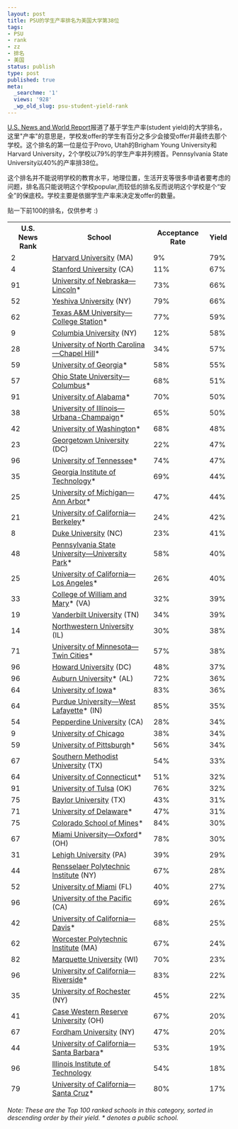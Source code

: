 ```yaml
---
layout: post
title: PSU的学生产率排名为美国大学第38位
tags:
- PSU
- rank
- zz
- 排名
- 美国
status: publish
type: post
published: true
meta:
  _searchme: '1'
  views: '928'
  _wp_old_slug: psu-student-yield-rank
---
```

<a href="http://www.usnews.com/usnews/edu/college/rankings/brief/yield_natudoc_brief.php" target="_blank">U.S. News and World Report</a>报道了基于学生产率(student yield)的大学排名，这里"产率"的意思是，学校发offer的学生有百分之多少会接受offer并最终去那个学校。这个排名的第一位是位于Provo, Utah的Brigham Young University和Harvard University，2个学校以79%的学生产率并列榜首。Pennsylvania State University以40%的产率排38位。

这个排名并不能说明学校的教育水平，地理位置，生活开支等很多申请者要考虑的问题，排名高只能说明这个学校popular,而较低的排名反而说明这个学校是个“安全”的保底校。学校主要是依据学生产率来决定发offer的数量。

贴一下前100的排名，仅供参考 :)

<!--more-->
<table class="recordSet">
<thead>
<th>U.S. News Rank</th>
<th>School</th>
<th>Acceptance Rate</th>
<th>Yield</th>
</tr>
<tr>
<td>2</td>
<td><a href="http://www.usnews.com/usnews/edu/college/directory/brief/drglance_2155_brief.php" title="Harvard University detail page">Harvard University</a> (MA)</td>
<td>9%</td>
<td>79%</td>
</tr>
<tr>
<td>4</td>
<td><a href="http://www.usnews.com/usnews/edu/college/directory/brief/drglance_1305_brief.php" title="Stanford University detail page">Stanford University</a> (CA)</td>
<td>11%</td>
<td>67%</td>
</tr>
<tr>
<td>91</td>
<td><a href="http://www.usnews.com/usnews/edu/college/directory/brief/drglance_2565_brief.php" title="University of Nebraska—Lincoln detail page">University of Nebraska—Lincoln</a>*</td>
<td>73%</td>
<td>66%</td>
</tr>
<tr>
<td>52</td>
<td><a href="http://www.usnews.com/usnews/edu/college/directory/brief/drglance_2903_brief.php" title="Yeshiva University detail page">Yeshiva University</a> (NY)</td>
<td>79%</td>
<td>66%</td>
</tr>
<tr>
<td>62</td>
<td><a href="http://www.usnews.com/usnews/edu/college/directory/brief/drglance_10366_brief.php" title="Texas A&amp;M University—College Station detail page">Texas A&amp;M University—College Station</a>*</td>
<td>77%</td>
<td>59%</td>
</tr>
<tr>
<td>9</td>
<td><a href="http://www.usnews.com/usnews/edu/college/directory/brief/drglance_2707_brief.php" title="Columbia University detail page">Columbia University</a> (NY)</td>
<td>12%</td>
<td>58%</td>
</tr>
<tr>
<td>28</td>
<td><a href="http://www.usnews.com/usnews/edu/college/directory/brief/drglance_2974_brief.php" title="University of North Carolina—Chapel Hill detail page">University of North Carolina—Chapel Hill</a>*</td>
<td>34%</td>
<td>57%</td>
</tr>
<tr>
<td>59</td>
<td><a href="http://www.usnews.com/usnews/edu/college/directory/brief/drglance_1598_brief.php" title="University of Georgia detail page">University of Georgia</a>*</td>
<td>58%</td>
<td>55%</td>
</tr>
<tr>
<td>57</td>
<td><a href="http://www.usnews.com/usnews/edu/college/directory/brief/drglance_6883_brief.php" title="Ohio State University—Columbus detail page">Ohio State University—Columbus</a>*</td>
<td>68%</td>
<td>51%</td>
</tr>
<tr>
<td>91</td>
<td><a href="http://www.usnews.com/usnews/edu/college/directory/brief/drglance_1051_brief.php" title="University of Alabama detail page">University of Alabama</a>*</td>
<td>70%</td>
<td>50%</td>
</tr>
<tr>
<td>38</td>
<td><a href="http://www.usnews.com/usnews/edu/college/directory/brief/drglance_1775_brief.php" title="University of Illinois—Urbana-Champaign detail page">University of Illinois—Urbana-Champaign</a>*</td>
<td>65%</td>
<td>50%</td>
</tr>
<tr>
<td>42</td>
<td><a href="http://www.usnews.com/usnews/edu/college/directory/brief/drglance_3798_brief.php" title="University of Washington detail page">University of Washington</a>*</td>
<td>68%</td>
<td>48%</td>
</tr>
<tr>
<td>23</td>
<td><a href="http://www.usnews.com/usnews/edu/college/directory/brief/drglance_1445_brief.php" title="Georgetown University detail page">Georgetown University</a> (DC)</td>
<td>22%</td>
<td>47%</td>
</tr>
<tr>
<td>96</td>
<td><a href="http://www.usnews.com/usnews/edu/college/directory/brief/drglance_3530_brief.php" title="University of Tennessee detail page">University of Tennessee</a>*</td>
<td>74%</td>
<td>47%</td>
</tr>
<tr>
<td>35</td>
<td><a href="http://www.usnews.com/usnews/edu/college/directory/brief/drglance_1569_brief.php" title="Georgia Institute of Technology detail page">Georgia Institute of Technology</a>*</td>
<td>69%</td>
<td>44%</td>
</tr>
<tr>
<td>25</td>
<td><a href="http://www.usnews.com/usnews/edu/college/directory/brief/drglance_9092_brief.php" title="University of Michigan—Ann Arbor detail page">University of Michigan—Ann Arbor</a>*</td>
<td>47%</td>
<td>44%</td>
</tr>
<tr>
<td>21</td>
<td><a href="http://www.usnews.com/usnews/edu/college/directory/brief/drglance_1312_brief.php" title="University of California—Berkeley detail page">University of California—Berkeley</a>*</td>
<td>24%</td>
<td>42%</td>
</tr>
<tr>
<td>8</td>
<td><a href="http://www.usnews.com/usnews/edu/college/directory/brief/drglance_2920_brief.php" title="Duke University detail page">Duke University</a> (NC)</td>
<td>23%</td>
<td>41%</td>
</tr>
<tr>
<td>48</td>
<td><a href="http://www.usnews.com/usnews/edu/college/directory/brief/drglance_6965_brief.php" title="Pennsylvania State University—University Park detail page">Pennsylvania State University—University Park</a>*</td>
<td>58%</td>
<td>40%</td>
</tr>
<tr>
<td>25</td>
<td><a href="http://www.usnews.com/usnews/edu/college/directory/brief/drglance_1315_brief.php" title="University of California—Los Angeles detail page">University of California—Los Angeles</a>*</td>
<td>26%</td>
<td>40%</td>
</tr>
<tr>
<td>33</td>
<td><a href="http://www.usnews.com/usnews/edu/college/directory/brief/drglance_3705_brief.php" title="College of William and Mary detail page">College of William and Mary</a>* (VA)</td>
<td>32%</td>
<td>39%</td>
</tr>
<tr>
<td>19</td>
<td><a href="http://www.usnews.com/usnews/edu/college/directory/brief/drglance_3535_brief.php" title="Vanderbilt University detail page">Vanderbilt University</a> (TN)</td>
<td>34%</td>
<td>39%</td>
</tr>
<tr>
<td>14</td>
<td><a href="http://www.usnews.com/usnews/edu/college/directory/brief/drglance_1739_brief.php" title="Northwestern University detail page">Northwestern University</a> (IL)</td>
<td>30%</td>
<td>38%</td>
</tr>
<tr>
<td>71</td>
<td><a href="http://www.usnews.com/usnews/edu/college/directory/brief/drglance_3969_brief.php" title="University of Minnesota—Twin Cities detail page">University of Minnesota—Twin Cities</a>*</td>
<td>57%</td>
<td>38%</td>
</tr>
<tr>
<td>96</td>
<td><a href="http://www.usnews.com/usnews/edu/college/directory/brief/drglance_1448_brief.php" title="Howard University detail page">Howard University</a> (DC)</td>
<td>48%</td>
<td>37%</td>
</tr>
<tr>
<td>96</td>
<td><a href="http://www.usnews.com/usnews/edu/college/directory/brief/drglance_1009_brief.php" title="Auburn University detail page">Auburn University</a>* (AL)</td>
<td>72%</td>
<td>36%</td>
</tr>
<tr>
<td>64</td>
<td><a href="http://www.usnews.com/usnews/edu/college/directory/brief/drglance_1892_brief.php" title="University of Iowa detail page">University of Iowa</a>*</td>
<td>83%</td>
<td>36%</td>
</tr>
<tr>
<td>64</td>
<td><a href="http://www.usnews.com/usnews/edu/college/directory/brief/drglance_1825_brief.php" title="Purdue University—West Lafayette detail page">Purdue University—West Lafayette</a>* (IN)</td>
<td>85%</td>
<td>35%</td>
</tr>
<tr>
<td>54</td>
<td><a href="http://www.usnews.com/usnews/edu/college/directory/brief/drglance_1264_brief.php" title="Pepperdine University detail page">Pepperdine University</a> (CA)</td>
<td>28%</td>
<td>34%</td>
</tr>
<tr>
<td>9</td>
<td><a href="http://www.usnews.com/usnews/edu/college/directory/brief/drglance_1774_brief.php" title="University of Chicago detail page">University of Chicago</a></td>
<td>38%</td>
<td>34%</td>
</tr>
<tr>
<td>59</td>
<td><a href="http://www.usnews.com/usnews/edu/college/directory/brief/drglance_3379_brief.php" title="University of Pittsburgh detail page">University of Pittsburgh</a>*</td>
<td>56%</td>
<td>34%</td>
</tr>
<tr>
<td>67</td>
<td><a href="http://www.usnews.com/usnews/edu/college/directory/brief/drglance_3613_brief.php" title="Southern Methodist University detail page">Southern Methodist University</a> (TX)</td>
<td>54%</td>
<td>33%</td>
</tr>
<tr>
<td>64</td>
<td><a href="http://www.usnews.com/usnews/edu/college/directory/brief/drglance_29013_brief.php" title="University of Connecticut detail page">University of Connecticut</a>*</td>
<td>51%</td>
<td>32%</td>
</tr>
<tr>
<td>91</td>
<td><a href="http://www.usnews.com/usnews/edu/college/directory/brief/drglance_3185_brief.php" title="University of Tulsa detail page">University of Tulsa</a> (OK)</td>
<td>76%</td>
<td>32%</td>
</tr>
<tr>
<td>75</td>
<td><a href="http://www.usnews.com/usnews/edu/college/directory/brief/drglance_6967_brief.php" title="Baylor University detail page">Baylor University</a> (TX)</td>
<td>43%</td>
<td>31%</td>
</tr>
<tr>
<td>71</td>
<td><a href="http://www.usnews.com/usnews/edu/college/directory/brief/drglance_1431_brief.php" title="University of Delaware detail page">University of Delaware</a>*</td>
<td>47%</td>
<td>31%</td>
</tr>
<tr>
<td>75</td>
<td><a href="http://www.usnews.com/usnews/edu/college/directory/brief/drglance_1348_brief.php" title="Colorado School of Mines detail page">Colorado School of Mines</a>*</td>
<td>84%</td>
<td>30%</td>
</tr>
<tr>
<td>67</td>
<td><a href="http://www.usnews.com/usnews/edu/college/directory/brief/drglance_7104_brief.php" title="Miami University—Oxford detail page">Miami University—Oxford</a>* (OH)</td>
<td>78%</td>
<td>30%</td>
</tr>
<tr>
<td>31</td>
<td><a href="http://www.usnews.com/usnews/edu/college/directory/brief/drglance_3289_brief.php" title="Lehigh University detail page">Lehigh University</a> (PA)</td>
<td>39%</td>
<td>29%</td>
</tr>
<tr>
<td>44</td>
<td><a href="http://www.usnews.com/usnews/edu/college/directory/brief/drglance_2803_brief.php" title="Rensselaer Polytechnic Institute detail page">Rensselaer Polytechnic Institute</a> (NY)</td>
<td>67%</td>
<td>28%</td>
</tr>
<tr>
<td>52</td>
<td><a href="http://www.usnews.com/usnews/edu/college/directory/brief/drglance_1536_brief.php" title="University of Miami detail page">University of Miami</a> (FL)</td>
<td>40%</td>
<td>27%</td>
</tr>
<tr>
<td>96</td>
<td><a href="http://www.usnews.com/usnews/edu/college/directory/brief/drglance_1329_brief.php" title="University of the Pacific detail page">University of the Pacific</a> (CA)</td>
<td>69%</td>
<td>26%</td>
</tr>
<tr>
<td>42</td>
<td><a href="http://www.usnews.com/usnews/edu/college/directory/brief/drglance_1313_brief.php" title="University of California—Davis detail page">University of California—Davis</a>*</td>
<td>68%</td>
<td>25%</td>
</tr>
<tr>
<td>62</td>
<td><a href="http://www.usnews.com/usnews/edu/college/directory/brief/drglance_2233_brief.php" title="Worcester Polytechnic Institute detail page">Worcester Polytechnic Institute</a> (MA)</td>
<td>67%</td>
<td>24%</td>
</tr>
<tr>
<td>82</td>
<td><a href="http://www.usnews.com/usnews/edu/college/directory/brief/drglance_3863_brief.php" title="Marquette University detail page">Marquette University</a> (WI)</td>
<td>70%</td>
<td>23%</td>
</tr>
<tr>
<td>96</td>
<td><a href="http://www.usnews.com/usnews/edu/college/directory/brief/drglance_1316_brief.php" title="University of California—Riverside detail page">University of California—Riverside</a>*</td>
<td>83%</td>
<td>22%</td>
</tr>
<tr>
<td>35</td>
<td><a href="http://www.usnews.com/usnews/edu/college/directory/brief/drglance_2894_brief.php" title="University of Rochester detail page">University of Rochester</a> (NY)</td>
<td>45%</td>
<td>22%</td>
</tr>
<tr>
<td>41</td>
<td><a href="http://www.usnews.com/usnews/edu/college/directory/brief/drglance_3024_brief.php" title="Case Western Reserve University detail page">Case Western Reserve University</a> (OH)</td>
<td>67%</td>
<td>20%</td>
</tr>
<tr>
<td>67</td>
<td><a href="http://www.usnews.com/usnews/edu/college/directory/brief/drglance_2722_brief.php" title="Fordham University detail page">Fordham University</a> (NY)</td>
<td>47%</td>
<td>20%</td>
</tr>
<tr>
<td>44</td>
<td><a href="http://www.usnews.com/usnews/edu/college/directory/brief/drglance_1320_brief.php" title="University of California—Santa Barbara detail page">University of California—Santa Barbara</a>*</td>
<td>53%</td>
<td>19%</td>
</tr>
<tr>
<td>96</td>
<td><a href="http://www.usnews.com/usnews/edu/college/directory/brief/drglance_1691_brief.php" title="Illinois Institute of Technology detail page">Illinois Institute of Technology</a></td>
<td>54%</td>
<td>18%</td>
</tr>
<tr>
<td>79</td>
<td><a href="http://www.usnews.com/usnews/edu/college/directory/brief/drglance_1321_brief.php" title="University of California—Santa Cruz detail page">University of California—Santa Cruz</a>*</td>
<td>80%</td>
<td>17%</td>
</tr>
</table>
<cite>Note: These are the Top 100 ranked schools in this category, sorted in descending order by their yield.</cite> <cite>* denotes a public school.</cite>
